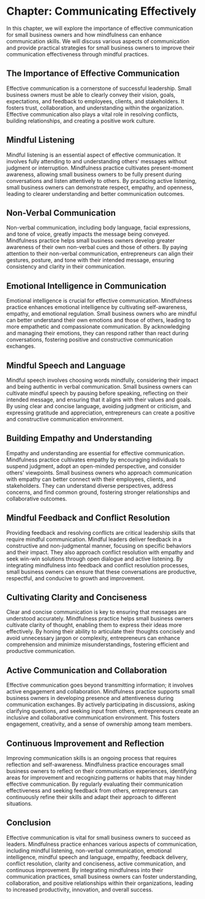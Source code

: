 Chapter: Communicating Effectively
==================================

In this chapter, we will explore the importance of effective communication for small business owners and how mindfulness can enhance communication skills. We will discuss various aspects of communication and provide practical strategies for small business owners to improve their communication effectiveness through mindful practices.

The Importance of Effective Communication
-----------------------------------------

Effective communication is a cornerstone of successful leadership. Small business owners must be able to clearly convey their vision, goals, expectations, and feedback to employees, clients, and stakeholders. It fosters trust, collaboration, and understanding within the organization. Effective communication also plays a vital role in resolving conflicts, building relationships, and creating a positive work culture.

Mindful Listening
-----------------

Mindful listening is an essential aspect of effective communication. It involves fully attending to and understanding others' messages without judgment or interruption. Mindfulness practice cultivates present-moment awareness, allowing small business owners to be fully present during conversations and listen attentively to others. By practicing active listening, small business owners can demonstrate respect, empathy, and openness, leading to clearer understanding and better communication outcomes.

Non-Verbal Communication
------------------------

Non-verbal communication, including body language, facial expressions, and tone of voice, greatly impacts the message being conveyed. Mindfulness practice helps small business owners develop greater awareness of their own non-verbal cues and those of others. By paying attention to their non-verbal communication, entrepreneurs can align their gestures, posture, and tone with their intended message, ensuring consistency and clarity in their communication.

Emotional Intelligence in Communication
---------------------------------------

Emotional intelligence is crucial for effective communication. Mindfulness practice enhances emotional intelligence by cultivating self-awareness, empathy, and emotional regulation. Small business owners who are mindful can better understand their own emotions and those of others, leading to more empathetic and compassionate communication. By acknowledging and managing their emotions, they can respond rather than react during conversations, fostering positive and constructive communication exchanges.

Mindful Speech and Language
---------------------------

Mindful speech involves choosing words mindfully, considering their impact and being authentic in verbal communication. Small business owners can cultivate mindful speech by pausing before speaking, reflecting on their intended message, and ensuring that it aligns with their values and goals. By using clear and concise language, avoiding judgment or criticism, and expressing gratitude and appreciation, entrepreneurs can create a positive and constructive communication environment.

Building Empathy and Understanding
----------------------------------

Empathy and understanding are essential for effective communication. Mindfulness practice cultivates empathy by encouraging individuals to suspend judgment, adopt an open-minded perspective, and consider others' viewpoints. Small business owners who approach communication with empathy can better connect with their employees, clients, and stakeholders. They can understand diverse perspectives, address concerns, and find common ground, fostering stronger relationships and collaborative outcomes.

Mindful Feedback and Conflict Resolution
----------------------------------------

Providing feedback and resolving conflicts are critical leadership skills that require mindful communication. Mindful leaders deliver feedback in a constructive and non-judgmental manner, focusing on specific behaviors and their impact. They also approach conflict resolution with empathy and seek win-win solutions through open dialogue and active listening. By integrating mindfulness into feedback and conflict resolution processes, small business owners can ensure that these conversations are productive, respectful, and conducive to growth and improvement.

Cultivating Clarity and Conciseness
-----------------------------------

Clear and concise communication is key to ensuring that messages are understood accurately. Mindfulness practice helps small business owners cultivate clarity of thought, enabling them to express their ideas more effectively. By honing their ability to articulate their thoughts concisely and avoid unnecessary jargon or complexity, entrepreneurs can enhance comprehension and minimize misunderstandings, fostering efficient and productive communication.

Active Communication and Collaboration
--------------------------------------

Effective communication goes beyond transmitting information; it involves active engagement and collaboration. Mindfulness practice supports small business owners in developing presence and attentiveness during communication exchanges. By actively participating in discussions, asking clarifying questions, and seeking input from others, entrepreneurs create an inclusive and collaborative communication environment. This fosters engagement, creativity, and a sense of ownership among team members.

Continuous Improvement and Reflection
-------------------------------------

Improving communication skills is an ongoing process that requires reflection and self-awareness. Mindfulness practice encourages small business owners to reflect on their communication experiences, identifying areas for improvement and recognizing patterns or habits that may hinder effective communication. By regularly evaluating their communication effectiveness and seeking feedback from others, entrepreneurs can continuously refine their skills and adapt their approach to different situations.

Conclusion
----------

Effective communication is vital for small business owners to succeed as leaders. Mindfulness practice enhances various aspects of communication, including mindful listening, non-verbal communication, emotional intelligence, mindful speech and language, empathy, feedback delivery, conflict resolution, clarity and conciseness, active communication, and continuous improvement. By integrating mindfulness into their communication practices, small business owners can foster understanding, collaboration, and positive relationships within their organizations, leading to increased productivity, innovation, and overall success.
